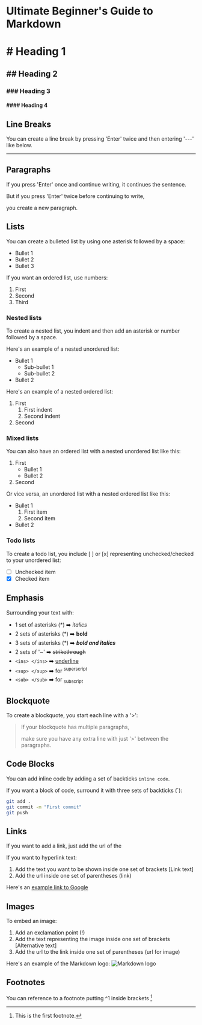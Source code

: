# Ultimate Beginner's Guide to Markdown

# # Heading 1
## ## Heading 2
### ### Heading 3
#### #### Heading 4

## Line Breaks 
You can create a line break by pressing 'Enter' twice and then entering '---' like below.

---

## Paragraphs
If you press 'Enter' once and continue writing,
it continues the sentence.

But if you press 'Enter' twice before continuing to write,

you create a new paragraph.

## Lists
You can create a bulleted list by using one asterisk followed by a space:
* Bullet 1
* Bullet 2
* Bullet 3

If you want an ordered list, use numbers:
1. First
2. Second
3. Third

### Nested lists
To create a nested list, you indent and then add an asterisk or number followed by a space.

Here's an example of a nested unordered list:
* Bullet 1
  * Sub-bullet 1
  * Sub-bullet 2
* Bullet 2

Here's an example of a nested ordered list:
1. First
   1. First indent
   2. Second indent
2. Second

### Mixed lists
You can also have an ordered list with a nested unordered list like this:
1. First
   * Bullet 1
   * Bullet 2
2. Second

Or vice versa, an unordered list with a nested ordered list like this:
* Bullet 1
  1. First item
  2. Second item
* Bullet 2

### Todo lists
To create a todo list, you include [ ] or [x] representing unchecked/checked to your unordered list:
* [ ] Unchecked item
* [x] Checked item

## Emphasis
Surrounding your text with:
* 1 set of asterisks (*) ➡️  *italics*
* 2 sets of asterisks (*) ➡️ **bold**
* 3 sets of asterisks (*) ➡️ ***bold and italics***
* 2 sets of '~' ➡️ ~~strikethrough~~
* `<ins> </ins>` ➡️ <ins>underline</ins>
* `<sup> </sup>` ➡️ for <sup>superscript</sup>
* `<sub> </sub>` ➡️ for <sub>subscript</sub>

## Blockquote
To create a blockquote, you start each line with a '>':

> If your blockquote has multiple paragraphs,
> 
> make sure you have any extra line with just '>' between the paragraphs.

## Code Blocks
You can add inline code by adding a set of backticks `inline code`.

If you want a block of code, surround it with three sets of backticks (`):
```bash
git add .
git commit -m "First commit"
git push
```

## Links
If you want to add a link, just add the url of the 

If you want to hyperlink text:
1. Add the text you want to be shown inside one set of brackets  [Link text]
2. Add the url inside one set of parentheses (link)

Here's an [example link to Google](https://www.google.com/)

## Images
To embed an image:
1. Add an exclamation point (!)
2. Add the text representing the image inside one set of brackets  [Alternative text]
3. Add the url to the link inside one set of parentheses (url for image)

Here's an example of the Markdown logo:
![Markdown logo](https://cdn.commonmark.org/uploads/default/original/2X/3/366f3614de6996d79a131fdf9b41ed7d65cfe181.png)

## Footnotes
You can reference to a footnote putting ^1 inside brackets [^1]

[^1]: This is the first footnote.
